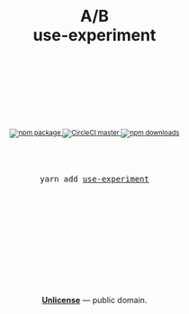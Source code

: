 <div align="center">
  <h1>
    <br/>
    <br/>
    A/B
    <br/>
    use-experiment
    <br />
    <br />
    <br />
    <br />
  </h1>
  <sup>
    <br />
    <br />
    <a href="https://www.npmjs.com/package/use-experiment">
      <img src="https://img.shields.io/npm/v/use-experiment.svg" alt="npm package" />
    </a>
    <a href="https://circleci.com/gh/ju1i4n/use-experiment">
      <img src="https://img.shields.io/circleci/project/ju1i4n/use-experiment/master.svg" alt="CircleCI master" />
    </a>
    <a href="https://www.npmjs.com/package/use-experiment">
      <img src="https://img.shields.io/npm/v/use-experiment.svg" alt="npm downloads" />
    </a>
    <br />
  </sup>
  <br />
  <br />
  <br />
  <pre>yarn add <a href=" https://yarnpkg.com/en/package/use-experiment">use-experiment</a></pre>
  <br />
  <br />
  <br />
</div>
<br />
<br />
<br />
<br />
<br />
<br />
<br />

<p align="center">
  <a href="./LICENSE"><strong>Unlicense</strong></a> &mdash; public domain.
</p>
